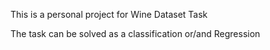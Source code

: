 This is a personal project for Wine Dataset Task

The task can be solved as a classification or/and Regression
